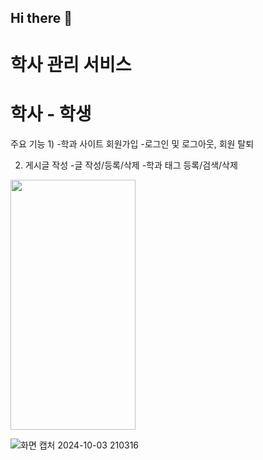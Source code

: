 ## Hi there 👋
# 학사 관리 서비스 
#  학사 - 학생
주요 기능 
1)
-학과 사이트 회원가입
-로그인 및 로그아웃, 회원 탈퇴

2) 게시글 작성
-글 작성/등록/삭제
-학과 태그 등록/검색/삭제

<img src="https://github.com/user-attachments/assets/35fb6305-48dc-41bb-8596-47b517c98957" width="200" height="400"/>

![화면 캡처 2024-10-03 210316](https://github.com/user-attachments/assets/35fb6305-48dc-41bb-8596-47b517c98957)



<!--
**Jak-Sho/Jak-Sho** is a ✨ _special_ ✨ repository because its `README.md` (this file) appears on your GitHub profile.

Here are some ideas to get you started:

- 🔭 I’m currently working on ...
- 🌱 I’m currently learning ...
- 👯 I’m looking to collaborate on ...
- 🤔 I’m looking for help with ...
- 💬 Ask me about ...
- 📫 How to reach me: ...
- 😄 Pronouns: ...
- ⚡ Fun fact: ...
-->
